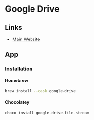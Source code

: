 # Google Drive

<!--
https://support.google.com/a/answer/6115117?product_name=UnuFlow&hl=en&visit_id=638083457333861598-3006518330&rd=1&src=supportwidget0&hl=en
-->

## Links

- [Main Website](https://drive.google.com)

## App

### Installation

#### Homebrew

```sh
brew install --cask google-drive
```

#### Chocolatey

```sh
choco install google-drive-file-stream
```

<!-- ### Issues

### Icon fix

For Windows 8 & 8.1 do the following

1. Run regedit.exe
2. Go to HKEY_LOCAL_MACHINE\SOFTWARE\Microsoft\Windows\CurrentVersion\Explorer\ShellIconOverlayIdentifiers\
    - Prefix a space " " to all items starts with GDrive
    - "GDriveBlacklistedOverlay" to " GDriveBlacklistedOverlay"
    - "GDriveSharedEditOverlay" to " GDriveSharedEditOverlay"
    - "GDriveSharedViewOverlay" to " GDriveSharedViewOverlay"
    - "GDriveSyncedOverlay" to " GDriveSyncedOverlay"
    - "GDriveSyncingOverlay" to " GDriveSyncingOverlay"

Restart the machine (or restart Explorer service from Task Manager)

This is due to the limitations of the operating system to only load limited different overlays at one time. The issue will only arise if there are already 8+ on the system, which in general been used by SKyDrive (3) and SkyDrivePro (3).

Sky Drive did solve this issue (for them at least) by adding a space as prefix in order to have precedence on others. -->
